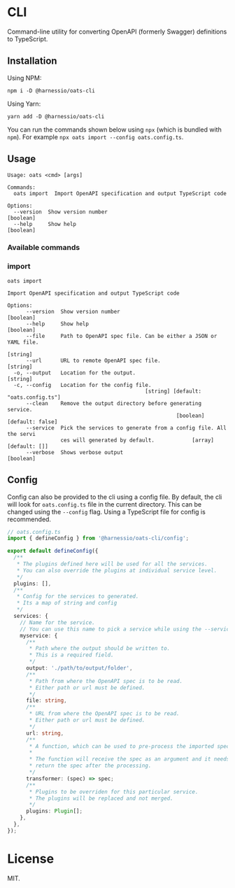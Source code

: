 # CLI

Command-line utility for converting OpenAPI (formerly Swagger) definitions to TypeScript.

## Installation

Using NPM:

```
npm i -D @harnessio/oats-cli
```

Using Yarn:

```
yarn add -D @harnessio/oats-cli
```

You can run the commands shown below using `npx` (which is bundled with `npm`).
For example `npx oats import --config oats.config.ts`.

## Usage

```
Usage: oats <cmd> [args]

Commands:
  oats import  Import OpenAPI specification and output TypeScript code

Options:
  --version  Show version number                                       [boolean]
  --help     Show help                                                 [boolean]

```

### Available commands

### import

```
oats import

Import OpenAPI specification and output TypeScript code

Options:
      --version  Show version number                                   [boolean]
      --help     Show help                                             [boolean]
      --file     Path to OpenAPI spec file. Can be either a JSON or YAML file.
                                                                        [string]
      --url      URL to remote OpenAPI spec file.                       [string]
  -o, --output   Location for the output.                               [string]
  -c, --config   Location for the config file.
                                            [string] [default: "oats.config.ts"]
      --clean    Remove the output directory before generating service.
                                                      [boolean] [default: false]
      --service  Pick the services to generate from a config file. All the servi
                 ces will generated by default.            [array] [default: []]
      --verbose  Shows verbose output                                  [boolean]
```

## Config

Config can also be provided to the cli using a config file. By default, the cli
will look for `oats.config.ts` file in the current directory. This can be changed
using the `--config` flag. Using a TypeScript file for config is recommended.

```ts
// oats.config.ts
import { defineConfig } from '@harnessio/oats-cli/config';

export default defineConfig({
  /**
   * The plugins defined here will be used for all the services.
   * You can also override the plugins at individual service level.
   */
  plugins: [],
  /**
   * Config for the services to generated.
   * Its a map of string and config
   */
  services: {
    // Name for the service.
    // You can use this name to pick a service while using the --service flag
    myservice: {
      /**
       * Path where the output should be written to.
       * This is a required field.
       */
      output: './path/to/output/folder',
      /**
       * Path from where the OpenAPI spec is to be read.
       * Either path or url must be defined.
       */
      file: string,
      /**
       * URL from where the OpenAPI spec is to be read.
       * Either path or url must be defined.
       */
      url: string,
      /**
       * A function, which can be used to pre-process the imported spec.
       *
       * The function will receive the spec as an argument and it needs to
       * return the spec after the processing.
       */
      transformer: (spec) => spec;
      /**
       * Plugins to be overriden for this particular service.
       * The plugins will be replaced and not merged.
       */
      plugins: Plugin[];
    },
  },
});
```

# License

MIT.
